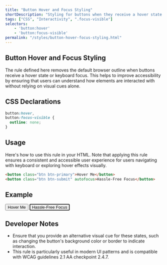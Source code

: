 ```yaml
---
title: "Button Hover and Focus Styling"
shortDescription: "Styling for buttons when they receive a hover state or keyboard focus."
tags: ["CSS", "Interactivity", ".focus-visible"]
selectors:
    - 'button:hover'
    - 'button:focus-visible'
permalink: "/styles/button-hover-focus-styling.html"
---
```


## Button Hover and Focus Styling

The rule defined here removes the default browser outline when buttons receive a hover state or keyboard focus. This helps to improve accessibility by ensuring that users can understand how elements are interacted with without relying on visual cues alone.

## CSS Declarations

```css
button:hover,
button:focus-visible {
  outline: none;
}
```

## Usage

Here's how to use this rule in your HTML. Note that applying this rule ensures a consistent and accessible user experience for users navigating with keyboard or exploring hover effects visually.

```html
<button class="btn btn-primary">Hover Me</button>
<button class="btn btn-submit" autofocus>Hassle-Free Focus</button>
```

## Example

<div class="example-container">
    <button class="btn btn-primary">Hover Me</button>
    <button class="btn btn-submit" autofocus>Hassle-Free Focus</button>
</div>

## Developer Notes

- Ensure that you provide an alternative visual cue for these states, such as changing the button's background color or border to indicate interaction.
- This rule is particularly useful in modern UI patterns and is compatible with WCAG guidelines 2.1 AA checkpoint 2.4.7.
